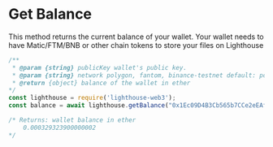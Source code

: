 # Get Balance



This method returns the current balance of your wallet. Your wallet needs to have Matic/FTM/BNB or other chain tokens to store your files on Lighthouse

```javascript
/** 
 * @param {string} publicKey wallet's public key.
 * @param {string} network polygon, fantom, binance-testnet default: polygon.
 * @return {object} balance of the wallet in ether
*/
const lighthouse = require('lighthouse-web3');
const balance = await lighthouse.getBalance("0x1Ec09D4B3Cb565b7CCe2eEAf71CC90c9b46c5c26", "polygon", "testnet");

/* Returns: wallet balance in ether
    0.000329323900000002
*/
```
